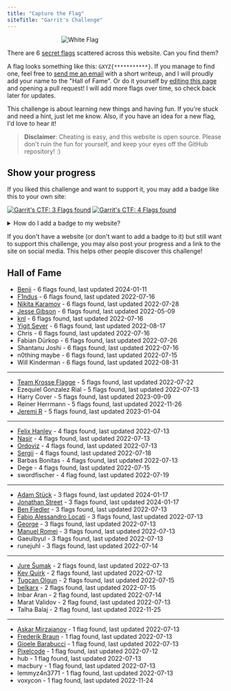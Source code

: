 ```yaml
---
title: "Capture the Flag"
siteTitle: "Garrit's Challenge"
---
```


<img alt="White Flag" style="max-width: 50%; display: block; margin: auto" src="/assets/white_flag.png">

There are 6 [secret flags](https://en.wikipedia.org/wiki/Capture_the_flag_(cybersecurity)) scattered across this website. Can you find them?

A flag looks something like this: `GXYZ{***********}`. If you manage to find
one, feel free to [send me an email](/contact) with a short writeup, and I will
proudly add your name to the "Hall of Fame". Or do it yourself by 
[editing this page](https://github.com/garritfra/garrit.xyz/edit/main/content/ctf.md)
and opening a pull request! I will add more flags over time, so check back later
for updates.

This challenge is about learning new things and having fun. If you're stuck and
need a hint, just let me know. Also, if you have an idea for a new flag, I'd
love to hear it!

> **Disclaimer**: Cheating is easy, and this website is open source. Please
> don't ruin the fun for yourself, and keep your eyes off the GitHub repository! :)

## Show your progress

If you liked this challenge and want to support it, you may add a badge like this to your own site:

<a href="https://garrit.xyz/ctf"><img alt="Garrit's CTF: 3 Flags found" src="https://garrit.xyz/assets/badges/ctf/orange_3.svg"></a> <a href="https://garrit.xyz/ctf"><img alt="Garrit's CTF: 4 Flags found" src="https://garrit.xyz/assets/badges/ctf/blue_4.svg"></a>

<details>
<summary>How do I add a badge to my website?</summary>

A badge is comprised of two variables: The **color** and the **number of flags**.

For **color**, you may choose `blue` or `orange`.

The **number of flags** should correspond with the flags you've found on this site.

Paste the following code snippets to your site. Make sure that you've replaced all the variables!

### HTML

```html
<a href="https://garrit.xyz/ctf"><img alt="Garrit's CTF: 3 Flags found" src="https://garrit.xyz/assets/badges/ctf/orange_3.svg"></a>
```

### Markdown

```md
[](![Garrit's CTF: 4 Flags found](https://garrit.xyz/assets/badges/ctf/blue_4.svg))
```

### Custom badges

You can also use [shields.io](https://shields.io/badges/static-badge) for more flexibility with the design of the badges. If you don't want to rely on a third party to host these badges, you can also download and host them alongside your website.

</details>

If you don't have a website (or don't want to add a badge to it) but still want to support this challenge, you may also post your progress and a link to the site on social media. This helps other people discover this challenge!


## Hall of Fame

- [Benji](https://www.benji.dog) - 6 flags found, last updated 2024-01-11
- [F1ndus](https://f1ndus.de/) - 6 flags found, last updated 2022-07-16
- [Nikita Karamov](https://www.kytta.dev/) - 6 flags found, last updated 2022-07-28
- [Jesse Gibson](https://psychollama.io/) - 6 flags found, last updated 2022-05-09
- [knl](https://lobste.rs/u/knl) - 6 flags found, last updated 2022-07-16
- [Yigit Sever](https://yigitsever.com) - 6 flags found, last updated 2022-08-17
- Chris - 6 flags found, last updated 2022-07-16
- Fabian Dürkop - 6 flags found, last updated 2022-07-26
- Shantanu Joshi - 6 flags found, last updated 2022-07-16
- n0thing maybe - 6 flags found, last updated 2022-07-15
- Will Kinderman - 6 flags found, last updated 2022-08-31

---

- [Team Krosse Flagge](https://ctftime.org/team/82581) - 5 flags found, last updated 2022-07-22
- Ezequiel Gonzalez Rial - 5 flags found, last updated 2022-07-13
- Harry Cover - 5 flags found, last updated 2023-09-09
- Reiner Herrmann - 5 flags found, last updated 2022-11-26
- [Jeremi R](https://jrb.nz) - 5 flags found, last updated 2023-01-04

---

- [Felix Hanley](https://felixhanley.info) - 4 flags found, last updated 2022-07-13
- [Nasir](https://lobste.rs/u/thesnarky1) - 4 flags found, last updated 2022-07-13
- [Ordoviz](https://fosstodon.org/@Ordoviz) - 4 flags found, last updated 2022-07-13
- [Sergii](https://www.linkedin.com/in/serhiy-m-618020107/) - 4 flags found, last updated 2022-07-18
- Barbas Bonitas - 4 flags found, last updated 2022-07-13
- Dege - 4 flags found, last updated 2022-07-15
- swordfischer - 4 flag found, last updated 2022-07-19

---

- [Adam Stück](https://adast.dk) - 3 flags found, last updated 2024-01-17
- [Jonathan Street](https://jstreet.uk/) - 3 flags found, last updated 2024-01-17
- [Ben Fiedler](https://3fx.ch) - 3 flags found, last updated 2022-07-13
- [Fabio Alessandro Locati](https://fale.io) - 3 flags found, last updated 2022-07-13
- [George](https://fosstodon.org/@george_) - 3 flags found, last updated 2022-07-13
- [Manuel Romei](https://fosstodon/@kriive) - 3 flags found, last updated 2022-07-13
- Gaeulbyul - 3 flags found, last updated 2022-07-13
- runejuhl - 3 flags found, last updated 2022-07-14

---

- [Jure Šumak](https://jsumak.github.io/about/) - 2 flags found, last updated 2022-07-13
- [Kev Quirk](https://kevq.uk/) - 2 flags found, last updated 2022-07-12
- [Tugcan Olgun](https://tugcan.net/) - 2 flags found, last updated 2022-07-15
- [belkarx](https://belkarx.github.io) - 2 flags found, last updated 2022-07-15
- Inbar Aran - 2 flag found, last updated 2022-07-14
- Marat Validov - 2 flag found, last updated 2022-07-13
- Talha Balaj - 2 flag found, last updated 2022-11-25

---

- [Askar Mirzajanov](https://t.me/gmmdt) - 1 flag found, last updated 2022-07-13
- [Frederik Braun](https://frederik-braun.com/) - 1 flag found, last updated 2022-07-13
- [Gioele Barabucci](https://gioele.io/) - 1 flag found, last updated 2022-07-13
- [Pixelcode](https://social.tchncs.de/@pixelcode) - 1 flag found, last updated 2022-07-12
- hub - 1 flag found, last updated 2022-07-13
- macbury - 1 flag found, last updated 2022-07-13
- lemmyz4n3771 - 1 flag found, last updated 2022-07-13
- voxycon - 1 flag found, last updated 2022-11-24
